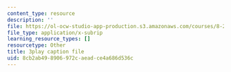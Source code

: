 ```yaml
---
content_type: resource
description: ''
file: https://ol-ocw-studio-app-production.s3.amazonaws.com/courses/8-286-the-early-universe-fall-2013/8cb2ab498906972caeadce4a686d536c_-yIKKST-_Mw.srt
file_type: application/x-subrip
learning_resource_types: []
resourcetype: Other
title: 3play caption file
uid: 8cb2ab49-8906-972c-aead-ce4a686d536c
---
```

